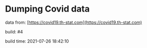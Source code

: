 Dumping Covid data
==================
                        
data from: [https://covid19.th-stat.com](https://covid19.th-stat.com)

build: #4

build time: 2021-07-26 18:42:10
